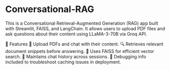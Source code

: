 # Conversational-RAG
This is a Conversational Retrieval-Augmented Generation (RAG) app built with Streamlit, FAISS, and LangChain. 
It allows users to upload PDF files and ask questions about their content using LLaMA-3-70B via Groq API.

🚀 Features
📂 Upload PDFs and chat with their content.
🔍 Retrieves relevant document snippets before answering.
🧠 Uses FAISS for efficient vector search.
💬 Maintains chat history across sessions.
📌 Debugging info included to troubleshoot caching issues in deployment.
